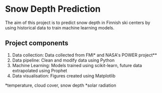 # Snow Depth Prediction
The aim of this project is to predict snow depth in Finnish ski centers by using historical data to train machine learning models.

## Project components
1. Data collection: Data collected from FMI* and NASA's POWER project**
2. Data pipeline: Clean and modify data using Python
3. Machine Learning: Models trained using scikit-learn, future data extrapolated using Prophet
4. Data visualisation: Figures created using Matplotlib

*temperature, cloud cover, snow depth
*solar radiation

